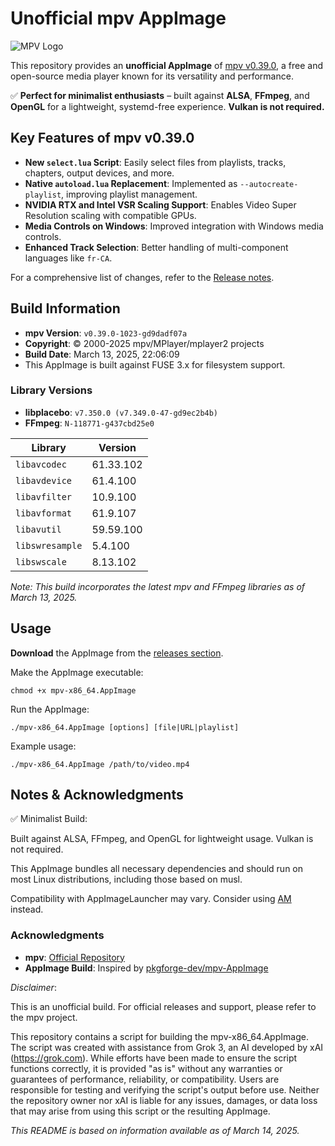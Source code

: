 # Unofficial mpv AppImage

![MPV Logo](https://mpv.io/images/mpv-logo-128-0baae5aa.png)

This repository provides an **unofficial AppImage** of [mpv v0.39.0](https://github.com/mpv-player/mpv/releases/tag/v0.39.0), a free and open-source media player known for its versatility and performance.

✅ **Perfect for minimalist enthusiasts** – built against **ALSA**, **FFmpeg**, and **OpenGL** for a lightweight, systemd-free experience. **Vulkan is not required.**

## Key Features of mpv v0.39.0

- **New `select.lua` Script**: Easily select files from playlists, tracks, chapters, output devices, and more.
- **Native `autoload.lua` Replacement**: Implemented as `--autocreate-playlist`, improving playlist management.
- **NVIDIA RTX and Intel VSR Scaling Support**: Enables Video Super Resolution scaling with compatible GPUs.
- **Media Controls on Windows**: Improved integration with Windows media controls.
- **Enhanced Track Selection**: Better handling of multi-component languages like `fr-CA`.

For a comprehensive list of changes, refer to the [Release notes](https://github.com/mpv-player/mpv/blob/master/RELEASE_NOTES).

## Build Information

- **mpv Version**: `v0.39.0-1023-gd9dadf07a`  
- **Copyright**: © 2000-2025 mpv/MPlayer/mplayer2 projects  
- **Build Date**: March 13, 2025, 22:06:09  
- This AppImage is built against FUSE 3.x for filesystem support.

### Library Versions

- **libplacebo**: `v7.350.0 (v7.349.0-47-gd9ec2b4b)`  
- **FFmpeg**: `N-118771-g437cbd25e0`

| Library          | Version      |
|------------------|--------------|
| `libavcodec`     | 61.33.102    |
| `libavdevice`    | 61.4.100     |
| `libavfilter`    | 10.9.100     |
| `libavformat`    | 61.9.107     |
| `libavutil`      | 59.59.100    |
| `libswresample`  | 5.4.100      |
| `libswscale`     | 8.13.102     |

*Note: This build incorporates the latest mpv and FFmpeg libraries as of March 13, 2025.*

## Usage

**Download** the AppImage from the [releases section](https://github.com/danrobi11/mpv-appimage/releases).

Make the AppImage executable:

```
chmod +x mpv-x86_64.AppImage
```

Run the AppImage:

```
./mpv-x86_64.AppImage [options] [file|URL|playlist]
```

Example usage:

```
./mpv-x86_64.AppImage /path/to/video.mp4
```

## Notes & Acknowledgments

✅ Minimalist Build: 

Built against ALSA, FFmpeg, and OpenGL for lightweight usage. Vulkan is not required.

This AppImage bundles all necessary dependencies and should run on most Linux distributions, including those based on musl.

Compatibility with AppImageLauncher may vary. Consider using [AM](https://github.com/ivan-hc/AM) instead.

### Acknowledgments

- **mpv**: [Official Repository](https://github.com/mpv-player/mpv)
- **AppImage Build**: Inspired by [pkgforge-dev/mpv-AppImage](https://github.com/pkgforge-dev/mpv-AppImage)

*Disclaimer*:

This is an unofficial build. For official releases and support, please refer to the mpv project.

This repository contains a script for building the mpv-x86_64.AppImage.
The script was created with assistance from Grok 3, an AI developed by xAI (https://grok.com).
While efforts have been made to ensure the script functions correctly, it is provided "as is" without any warranties
or guarantees of performance, reliability, or compatibility. Users are responsible for testing and verifying the script's output before use.
Neither the repository owner nor xAI is liable for any issues, damages, or data loss that may arise from using this script or the resulting AppImage.

*This README is based on information available as of March 14, 2025.*

